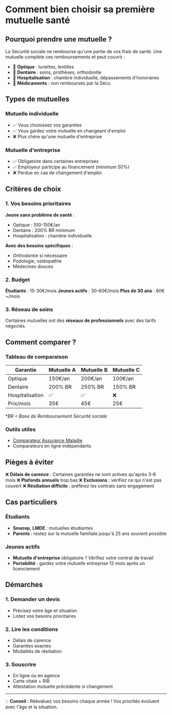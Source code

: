 # Comment bien choisir sa première mutuelle santé

## Pourquoi prendre une mutuelle ?

La Sécurité sociale ne rembourse qu'une partie de vos frais de santé. Une mutuelle complète ces remboursements et peut couvrir :

- 👀 **Optique** : lunettes, lentilles
- 🦷 **Dentaire** : soins, prothèses, orthodontie
- 🏥 **Hospitalisation** : chambre individuelle, dépassements d'honoraires
- 💊 **Médicaments** : non remboursés par la Sécu

## Types de mutuelles

### Mutuelle individuelle
- ✅ Vous choisissez vos garanties
- ✅ Vous gardez votre mutuelle en changeant d'emploi
- ❌ Plus chère qu'une mutuelle d'entreprise

### Mutuelle d'entreprise
- ✅ Obligatoire dans certaines entreprises
- ✅ Employeur participe au financement (minimum 50%)
- ❌ Perdue en cas de changement d'emploi

## Critères de choix

### 1. Vos besoins prioritaires

**Jeune sans problème de santé** :
- Optique : 100-150€/an
- Dentaire : 200% BR minimum
- Hospitalisation : chambre individuelle

**Avec des besoins spécifiques** :
- Orthodontie si nécessaire
- Podologie, ostéopathie
- Médecines douces

### 2. Budget

**Étudiants** : 15-30€/mois
**Jeunes actifs** : 30-60€/mois
**Plus de 30 ans** : 60€+/mois

### 3. Réseau de soins

Certaines mutuelles ont des **réseaux de professionnels** avec des tarifs négociés.

## Comment comparer ?

### Tableau de comparaison

| Garantie | Mutuelle A | Mutuelle B | Mutuelle C |
|----------|------------|------------|------------|
| Optique | 150€/an | 200€/an | 100€/an |
| Dentaire | 200% BR | 250% BR | 150% BR |
| Hospitalisation | ✅ | ✅ | ❌ |
| Prix/mois | 35€ | 45€ | 25€ |

**BR = Base de Remboursement Sécurité sociale*

### Outils utiles
- [Comparateur Assurance Maladie](https://www.ameli.fr/assure/remboursements/complementaire-sante/choisir-complementaire-sante)
- Comparateurs en ligne indépendants

## Pièges à éviter

❌ **Délais de carence** : Certaines garanties ne sont actives qu'après 3-6 mois
❌ **Plafonds annuels** trop bas
❌ **Exclusions** : vérifiez ce qui n'est pas couvert
❌ **Résiliation difficile** : préférez les contrats sans engagement

## Cas particuliers

### Étudiants
- **Smerep**, **LMDE** : mutuelles étudiantes
- **Parents** : restez sur la mutuelle familiale jusqu'à 25 ans souvent possible

### Jeunes actifs
- **Mutuelle d'entreprise** obligatoire ? Vérifiez votre contrat de travail
- **Portabilité** : gardez votre mutuelle entreprise 12 mois après un licenciement

## Démarches

### 1. Demander un devis
- Précisez votre âge et situation
- Listez vos besoins prioritaires

### 2. Lire les conditions
- Délais de carence
- Garanties exactes
- Modalités de résiliation

### 3. Souscrire
- En ligne ou en agence
- Carte vitale + RIB
- Attestation mutuelle précédente si changement

---

💡 **Conseil** : Réévaluez vos besoins chaque année ! Vos priorités évoluent avec l'âge et la situation.